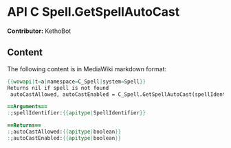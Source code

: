 # API C Spell.GetSpellAutoCast

**Contributor:** KethoBot

## Content

The following content is in MediaWiki markdown format:

```mediawiki
{{wowapi|t=a|namespace=C_Spell|system=Spell}}
Returns nil if spell is not found
 autoCastAllowed, autoCastEnabled = C_Spell.GetSpellAutoCast(spellIdentifier)

==Arguments==
:;spellIdentifier:{{apitype|SpellIdentifier}}

==Returns==
:;autoCastAllowed:{{apitype|boolean}}
:;autoCastEnabled:{{apitype|boolean}}
```
